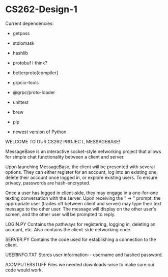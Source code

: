 # CS262-Design-1

Current dependencies:
 - getpass
 - stdiomask
 - hashlib
 - protobuf I think?
 - betterproto[compiler]
 - grpcio-tools
 - @grpc/proto-loader
 - unittest

 - brew
 - pip
 - newest version of Python

 WELCOME TO OUR CS262 PROJECT, MESSAGEBASE!

 MessageBase is an interactive socket-style networking project that allows for simple chat functionality between a client and server.

 Upon launching MessageBase, the client will be presented with several options. They can either register for an account, log into an
 existing one, delete their account once logged in, or explore existing users. To ensure privacy, passwords are hash-encrypted.

 Once a user has logged in client-side, they may engage in a one-for-one texting conversation with the server. Upon receiving the " -> "
 prompt, the appropriate user (trades off between client and server) may type their text message to the other user. The message will display
 on the other user's screen, and the other user will be prompted to reply.

 LOGIN.PY
 Contains the pathways for registering, logging in, deleting an account, etc. Also contains the client-side networking code.

 SERVER.PY
 Contains the code used for establishing a connection to the client.

 USERINFO.TXT
 Stores user information-- username and hashed password.

 /COMPUTERSTUFF
 Files we needed downloads-wise to make sure our code would work.